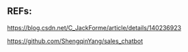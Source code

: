 ## REFs:

https://blog.csdn.net/C_JackForme/article/details/140236923

https://github.com/ShengqinYang/sales_chatbot